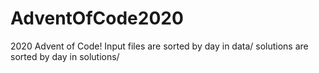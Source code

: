 # AdventOfCode2020
2020 Advent of Code!
Input files are sorted by day in data/
solutions are sorted by day in solutions/
